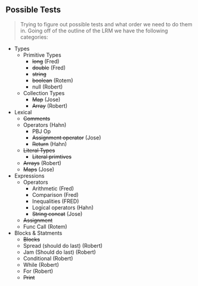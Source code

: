 ## Possible Tests

> Trying to figure out possible tests and what order we need to do them in.
> Going off of the outline of the LRM we have the following categories:

* Types
    * Primitive Types
        * ~~long~~ (Fred)
        * ~~double~~ (Fred)
        * ~~string~~
        * ~~boolean~~ (Rotem) 
        * null (Robert) 
    * Collection Types
        * ~~Map~~ (Jose)
        * ~~Array~~ (Robert) 
* Lexical
    * ~~Comments~~
    * Operators (Hahn)
        * PBJ Op
        * ~~Assignment operator~~ (Jose)
        * ~~Return~~ (Hahn)
    * ~~Literal Types~~
        * ~~Literal primtives~~
    * ~~Arrays~~ (Robert)
    * ~~Maps~~ (Jose)
* Expressions
    * Operators
        * Arithmetic (Fred)
        * Comparison (Fred)
        * Inequalities (FRED)
        * Logical operators (Hahn)
        * ~~String concat~~ (Jose)
    * ~~Assignment~~
    * Func Call (Rotem)
* Blocks & Statments
    * ~~Blocks~~
    * Spread (should do last) (Robert)
    * Jam (Should do last) (Robert)
    * Conditional (Robert)
    * While (Robert)
    * For (Robert)
    * ~~Print~~
